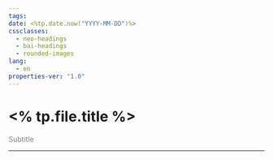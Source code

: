 ```yaml
---
tags: 
date: <%tp.date.now("YYYY-MM-DD")%>
cssclasses:
  - neo-headings
  - bai-headings
  - rounded-images
lang:
  - en
properties-ver: "1.0"
---
```

# <% tp.file.title %>
<p class="text-center" style="margin:0;color:gray;">Subtitle</p>

***
